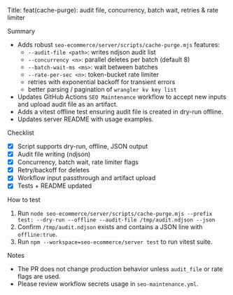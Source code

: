 Title: feat(cache-purge): audit file, concurrency, batch wait, retries & rate limiter

Summary
- Adds robust `seo-ecommerce/server/scripts/cache-purge.mjs` features:
  - `--audit-file <path>`: writes ndjson audit list
  - `--concurrency <n>`: parallel deletes per batch (default 8)
  - `--batch-wait-ms <ms>`: wait between batches
  - `--rate-per-sec <n>`: token-bucket rate limiter
  - retries with exponential backoff for transient errors
  - better parsing / pagination of `wrangler kv key list`
- Updates GitHub Actions `SEO Maintenance` workflow to accept new inputs and upload audit file as an artifact.
- Adds a vitest offline test ensuring audit file is created in dry-run offline.
- Updates server README with usage examples.

Checklist
- [x] Script supports dry-run, offline, JSON output
- [x] Audit file writing (ndjson)
- [x] Concurrency, batch wait, rate limiter flags
- [x] Retry/backoff for deletes
- [x] Workflow input passthrough and artifact upload
- [x] Tests + README updated

How to test
1. Run `node seo-ecommerce/server/scripts/cache-purge.mjs --prefix test: --dry-run --offline --audit-file /tmp/audit.ndjson --json`
2. Confirm `/tmp/audit.ndjson` exists and contains a JSON line with `offline:true`.
3. Run `npm --workspace=seo-ecommerce/server test` to run vitest suite.

Notes
- The PR does not change production behavior unless `audit_file` or rate flags are used.
- Please review workflow secrets usage in `seo-maintenance.yml`.
